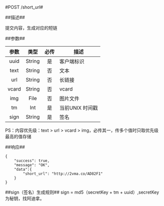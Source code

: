 #POST /short_url#

##描述##

提交内容，生成对应的短链


##参数##

| 参数         	| 类型         	| 必传	| 描述  					|
|:-------------:|:-------------:|:-----:| ---------------------	|
| uuid      	| String 		| 是		| 客户端标识 				|
| text		   	| String 		| 否		| 文本				 	|
| url			| String		| 否		| 长链接					|
| vcard			| String		| 否		| vcard					|
| img			| File			| 否		| 图片文件				|
| tm      		| Int       	| 是		| 当前UNIX 时间戳 		|
| sign 			| String      	| 是		| 签名 					|

PS：内容优先级：text > url > vcard > img，必传其一，传多个值时只取优先级最高的值存储


##响应##

	{
		"success": true,
		"message": "OK",
		"data":{
			"short_url": "http://2vma.co/AD82F1"
		}
	}

##sign（签名）生成规则##
sign = md5（secretKey + tm + uuid）,secretKey为秘钥，找阿迪拿。